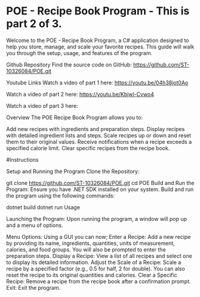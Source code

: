 # POE - Recipe Book Program - This is part 2 of 3. 
Welcome to the POE - Recipe Book Program, a C# application designed to help you store, manage, and scale your favorite recipes. This guide will walk you through the setup, usage, and features of the program.

Github Repository
Find the source code on GitHub: https://github.com/ST-10326084/POE.git

Youtube Links
Watch a video of part 1 here: https://youtu.be/04h38jot0Ao

Watch a video of part 2 here: https://youtu.be/Kbjwl-Cvwo4

Watch a video of part 3 here: 

Overview
The POE Recipe Book Program allows you to:

Add new recipes with ingredients and preparation steps.
Display recipes with detailed ingredient lists and steps.
Scale recipes up or down and reset them to their original values.
Receive notifications when a recipe exceeds a specified calorie limit.
Clear specific recipes from the recipe book.

#Instructions

Setup and Running the Program
Clone the Repository:

git clone https://github.com/ST-10326084/POE.git
cd POE
Build and Run the Program:
Ensure you have .NET SDK installed on your system. Build and run the program using the following commands:

dotnet build
dotnet run
Usage

Launching the Program:
Upon running the program, a window will pop up and a menu of options.

Menu Options:
Using a GUI you can now;
Enter a Recipe: Add a new recipe by providing its name, ingredients, quantities, units of measurement, calories, and food groups. You will also be prompted to enter the preparation steps.
Display a Recipe: View a list of all recipes and select one to display its detailed information.
Adjust the Scale of a Recipe: Scale a recipe by a specified factor (e.g., 0.5 for half, 2 for double). You can also reset the recipe to its original quantities and calories.
Clear a Specific Recipe: Remove a recipe from the recipe book after a confirmation prompt.
Exit: Exit the program.

